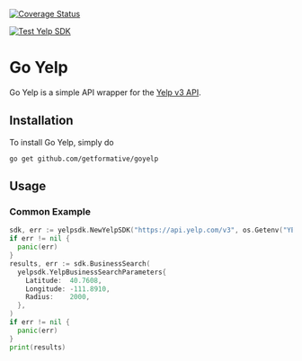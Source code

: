 [![Coverage Status](https://coveralls.io/repos/github/getformative/goyelp/badge.svg?branch=main)](https://coveralls.io/github/getformative/goyelp?branch=main)

[![Test Yelp SDK](https://github.com/getformative/goyelp/actions/workflows/ci-cd.yml/badge.svg)](https://github.com/getformative/goyelp/actions/workflows/ci-cd.yml)

# Go Yelp

Go Yelp is a simple API wrapper for the [Yelp v3 API](https://www.yelp.com/developers/documentation/v3).

## Installation

To install Go Yelp, simply do
```
go get github.com/getformative/goyelp
```

## Usage

### Common Example

``` go
sdk, err := yelpsdk.NewYelpSDK("https://api.yelp.com/v3", os.Getenv("YELP_KEY"))
if err != nil {
  panic(err)
}
results, err := sdk.BusinessSearch(
  yelpsdk.YelpBusinessSearchParameters{
    Latitude:  40.7608,
    Longitude: -111.8910,
    Radius:    2000,
  },
)
if err != nil {
  panic(err)
}
print(results)
```